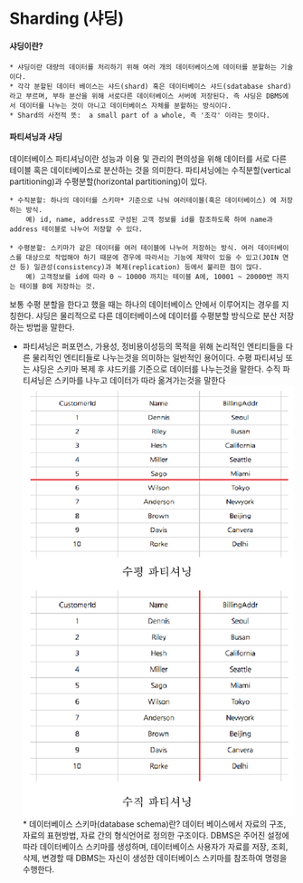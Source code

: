 # Sharding (샤딩)

#### 샤딩이란?
	* 샤딩이란 대량의 데이터를 처리하기 위해 여러 개의 데이터베이스에 데이터를 분할하는 기술이다.
 	* 각각 분할된 데이터 베이스는 샤드(shard) 혹은 데이터베이스 샤드(sdatabase shard) 라고 부르며, 부하 분산을 위해 서로다른 데이터베이스 서버에 저장된다. 즉 샤딩은 DBMS에서 데이터를 나누는 것이 아니고 데이터베이스 자체를 분할하는 방식이다.
	* Shard의 사전적 뜻:  a small part of a whole, 즉 '조각' 이라는 뜻이다.

#### 파티셔닝과 샤딩
데이터베이스 파티셔닝이란 성능과 이용 및 관리의 편의성을 위해 데이터를 서로 다른 테이블 혹은 데이터베이스로 분산하는 것을 의미한다. 파티셔닝에는 수직분할(vertical partitioning)과 수평분할(horizontal partitioning)이 있다.

	* 수직분할: 하나의 데이터를 스키마* 기준으로 나눠 여러테이블(혹은 데이터베이스) 에 저장하는 방식.
		예) id, name, address로 구성된 고객 정보를 id를 참조하도록 하여 name과 address 테이블로 나누어 저장할 수 있다.

	* 수평분할: 스키마가 같은 데이터를 여러 테이블에 나누어 저장하는 방식. 여러 데이터베이스를 대상으로 작업해야 하기 때문에 경우에 따라서는 기능에 제약이 있을 수 있고(JOIN 연산 등) 일관성(consistency)과 복제(replication) 등에서 불리한 점이 많다.
		예) 고객정보를 id에 따라 0 ~ 10000 까지는 테이블 A에, 10001 ~ 20000번 까지는 테이블 B에 저장하는 것.

보통 수평 분할을 한다고 했을 때는 하나의 데이터베이스 안에서 이루어지는 경우를 지칭한다. 샤딩은 물리적으로 다른 데이터베이스에 데이터를 수평분할 방식으로 분산 저장하는 방법을 말한다.

* 파티셔닝은 퍼포먼스, 가용성, 정비용이성등의 목적을 위해 논리적인 엔티티들을 다른 물리적인 엔티티들로 나누는것을 의미하는 일반적인 용어이다. 수평 파티셔닝 또는 샤딩은 스키마 복제 후 샤드키를 기준으로 데이터를 나누는것을 말한다. 수직 파티셔닝은 스키마를 나누고 데이터가 따라 옮겨가는것을 말한다
![vertical_horizontal_sharding.png](../images/vertical_horizontal_sharding.png)
		* 데이터베이스 스키마(database schema)란?
		데이터 베이스에서 자료의 구조, 자료의 표현방법, 자료 간의 형식언어로 정의한 구조이다. DBMS은 주어진 설정에 따라 데이터베이스 스키마를 생성하며, 데이터베이스 사용자가 자료를 저장, 조회, 삭제, 변경할 때 DBMS는 자신이 생성한 데이터베이스 스키마를 참조하여 명령을 수행한다.
	
